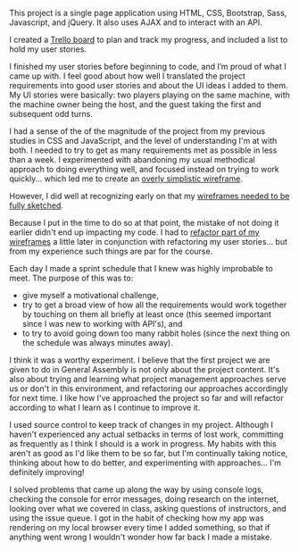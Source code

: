 This project is a single page application using HTML, CSS, Bootstrap, Sass, Javascript, and jQuery. It also uses AJAX and to interact with an API.

I created a [Trello board](https://trello.com/b/pTzOi2m0/tic-tac-toe-client) to plan and track my progress, and included a list to hold my user stories.

I finished my user stories before beginning to code, and I’m proud of what I came up with. I feel good about how well I translated the project requirements into good user stories and about the UI ideas I added to them. My UI stories were basically: two players playing on the same machine, with the machine owner being the host, and the guest taking the first and subsequent odd turns.

I had a sense of the of the magnitude of the project from my previous studies in CSS and JavaScript, and the level of understanding I'm at with both. I needed to try to get as many requirements met as possible in less than a week. I experimented with abandoning my usual methodical approach to doing everything well, and focused instead on trying to work quickly... which led me to create an [overly simplistic wireframe](https://github.com/RiverMagnetic/tic-tac-toe-client/blob/master/wireframes/first-tic-tac-toe-wireframe.jpg).

However, I did well at recognizing early on that my [wireframes needed to be fully sketched](https://github.com/RiverMagnetic/tic-tac-toe-client/blob/master/wireframes/detailed-tic-tac-toe-wireframe.jpg).

Because I put in the time to do so at that point, the mistake of not doing it earlier didn't end up impacting my code.
I had to [refactor part of my wireframes](https://github.com/RiverMagnetic/tic-tac-toe-client/blob/master/wireframes/turn-logic-refactor-tic-tac-toe-wireframe.jpg) a little later in conjunction with refactoring my user stories... but from my experience such things are par for the course.

Each day I made a sprint schedule that I knew was highly improbable to meet. The purpose of this was to:
* give myself a motivational challenge,
* try to get a broad view of how all the requirements would work together by touching on them all briefly at least once (this seemed important since I was new to working with API's), and
* to try to avoid going down too many rabbit holes (since the next thing on the schedule was always minutes away).

I think it was a worthy experiment. I believe that the first project we are given to do in General Assembly is not only about the project content. It's also about trying and learning what project management approaches serve us or don't in this environment, and refactoring our approaches accordingly for next time. I like how I've approached the project so far and will refactor according to what I learn as I continue to improve it.

I used source control to keep track of changes in my project. Although I haven't experienced any actual setbacks in terms of lost work, committing as frequently as I think I should is a work in progress. My habits with this aren't as good as I'd like them to be so far, but I'm continually taking notice, thinking about how to do better, and experimenting with approaches... I'm definitely improving!

I solved problems that came up along the way by using console logs, checking the console for error messages, doing research on the internet, looking over what we covered in class, asking questions of instructors, and using the issue queue. I got in the habit of checking how my app was rendering on my local browser every time I added something, so that if anything went wrong I wouldn't wonder how far back I made a mistake.

